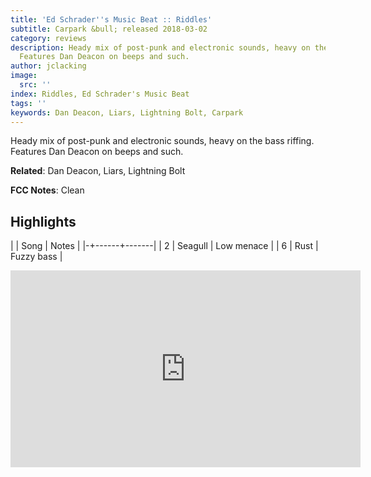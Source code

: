 ```yaml
---
title: 'Ed Schrader''s Music Beat :: Riddles'
subtitle: Carpark &bull; released 2018-03-02
category: reviews
description: Heady mix of post-punk and electronic sounds, heavy on the bass riffing.
  Features Dan Deacon on beeps and such.
author: jclacking
image:
  src: ''
index: Riddles, Ed Schrader's Music Beat
tags: ''
keywords: Dan Deacon, Liars, Lightning Bolt, Carpark
---
```

Heady mix of post-punk and electronic sounds, heavy on the bass riffing. Features Dan Deacon on beeps and such.<!--more-->

**Related**: Dan Deacon, Liars, Lightning Bolt

**FCC Notes**: Clean

## Highlights

| | Song | Notes |
|-+------+-------|
| 2 | Seagull | Low menace |
| 6 | Rust | Fuzzy bass |

<div class="tlo-detail-video"><iframe width="560" height="315" src="https://www.youtube.com/embed/6gO9HuhzsL4" frameborder="0" allow="autoplay; encrypted-media" allowfullscreen></iframe></div>

